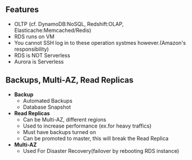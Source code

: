 ## Features
- OLTP (cf. DynamoDB:NoSQL, Redshift:OLAP, Elasticache:Memcached/Redis)
- RDS runs on VM
- You cannot SSH log in to these operation systmes however.(Amazon's responsibility)
- RDS is NOT Serverless
- Aurora is Serverless
## Backups, Multi-AZ, Read Replicas
- **Backup**
  - Automated Backups 
  - Database Snapshot
- **Read Replicas**
  - Can be Multi-AZ, different regions
  - Used to increase performance (ex.for heavy traffics)
  - Must have backups turned on 
  - Can be promoted to master, this will break the Read Replica 
- **Multi-AZ**
  - Used For Disaster Recovery(failover by rebooting RDS instance)
 
